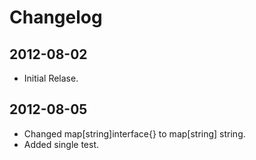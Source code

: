 # Changelog

## 2012-08-02

* Initial Relase.

## 2012-08-05

* Changed map[string]interface{} to map[string] string.
* Added single test.
